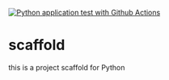 [![Python application test with Github Actions](https://github.com/blurred/scaffold/actions/workflows/main.yml/badge.svg)](https://github.com/blurred/scaffold/actions/workflows/main.yml)

# scaffold
this is a project scaffold for Python
